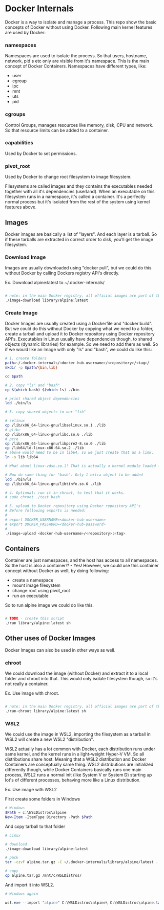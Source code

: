 # Docker Internals
Docker is a way to isolate and manage a process. This repo show the basic concepts of Docker without using Docker. Following main kernel features are used by Docker:

### namespaces

Namespaces are used to isolate the process. So that users, hostname, network, pid's etc only are visible from it's namespace. This is the main concept of Docker Containers. Namespaces have different types, like:

* user
* cgroup
* ipc
* mnt
* uts
* pid

### cgroups

Control Groups, manages resources like memory, disk, CPU and network. So that resource limits can be added to a container.

### capabilities

Used by Docker to set permissions.

### pivot_root 

Used by Docker to change root filesystem to image filesystem.


Filesystems are called images and they contains the executables needed together with all it's dependencies (userland). When an executable on this filesystem runs in a namespace, it's called a container. It's a perfectly normal process but it's isolated from the rest of the system using kernel features above.

## Images
Docker images are basically a list of "layers". And each layer is a tarball. So if these tarballs are extracted in correct order to disk, you'll get the image filesystem. 


### Download Image
Images are usually downloaded using "docker pull", but we could do this without Docker by calling Dockers registry API's directly.  

Ex. Download alpine:latest to ~/.docker-internals/ 

``` bash

# note: in the main Docker registry, all official images are part of the "library" repository.
./image-download library/alpine:latest

```
### Create Image
Docker Images are usually created using a Dockerfile and "docker build". But we could do this without Docker by copying what we need to a folder, create a tarball and upload it to Docker repository using Docker repository API's. Executables in Linux usually have dependencies though, to shared objects (dynamic libraries) for example. So we need to add them as well. So if we would like an Image with only "ls" and "bash", we could do like this:

```bash
# 1. create folders
path=~/.docker-internals/<docker-hub-username>/<repository>/<tag>/
mkdir -p $path/{bin,lib}

cd $path

# 2. copy "ls" and "bash"
cp $(which bash) $(which ls) ./bin

# print shared object dependencies
ldd ./bin/ls

# 3. copy shared objects to our "lib"

# selinux
cp /lib/x86_64-linux-gnu/libselinux.so.1 ./lib
# glibc
cp /lib/x86_64-linux-gnu/libc.so.6 ./lib
# pcre
cp /lib/x86_64-linux-gnu/libpcre2-8.so.0 ./lib
cp /lib64/ld-linux-x86-64.so.2 ./lib
# above would need to be in lib64, so we just create that as a link.
ln -s lib lib64 

# What about linux-vdso.so.1? That is actually a kernel module loaded from memory.

# Now do same thing for "bash". Only 1 extra object to be added
ldd ./bin/ls
cp /lib/x86_64-linux-gnu/libtinfo.so.6 ./lib

# 4. Optional: run it in chroot, to test that it works.
# sudo chroot ./test bash

# 5. upload to Docker repository using Docker repository API's
# Before following exports is needed:
# 
# export DOCKER_USERNAME=<docker-hub-username>
# export DOCKER_PASSWORD=<docker-hub-password>
#
./image-upload <docker-hub-username>/<repository>:<tag>

```


## Containers
Container are just namespaces, and the host has access to all namespaces. So the host is also a container!? - Yes! However, we could use this container concept without Docker as well, by doing following:

* create a namespace
* mount image filesystem
* change root using pivot_root
* run an executable

So to run alpine image we could do like this.
```bash

# TODO - create this script
./run library/alpine:latest sh
```

## Other uses of Docker Images
Docker Images can also be used in other ways as well. 

### chroot
We could download the image (without Docker) and extract it to a local folder and chroot into that. This would only isolate filesystem though, so it's not really a container. 

Ex. Use image with chroot.

``` bash

# note: in the main Docker registry, all official images are part of the "library" repository.
./run-chroot library/alpine:latest sh

```

### WSL2
We could use the image in WSL2, importing the filesystem as a tarball in WSL2 will create a new WSL2 "distribution". 

WSL2 actually has a lot common with Docker, each distribution runs under same kernel, and the kernel runs in a light-weight Hyper-V VM. So all distributions share host. Meaning that a WSL2 distribution and Docker Containers are conceptually same thing. WSL2 distributions are initialized differently though, while Docker Containers basically runs one main process, WSL2 runs a normal init (like System V or System D) starting up lot's of different processes, behaving more like a Linux distribution.

Ex. Use image with WSL2

First create some folders in Windows

``` powershell
# Windows
$Path = c:\WSLDistros\alpine
New-Item -ItemType Directory -Path $Path

```
And copy tarball to that folder  
```bash
# Linux

# download
./image-download library/alpine:latest

# pack
tar -czvf alpine.tar.gz -C ~/.docker-internals/library/alpine/latest .

# copy
cp alpine.tar.gz /mnt/c/WSLDistros/
```
And import it into WSL2.
``` powershell
# Windows again

wsl.exe --import "alpine" C:\WSLDistros\alpine\ C:\WSLDistros\alpine.tar.gz
```
